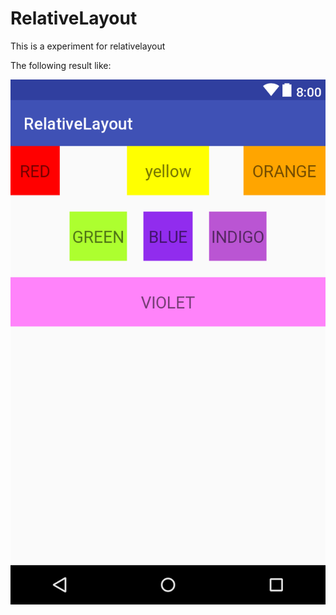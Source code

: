 # RelativeLayout
This is a experiment for relativelayout

The following result like:

![image](https://github.com/hsq54820/RelativeLayout/blob/master/app/result/layout-2018-04-02-130409.png)
